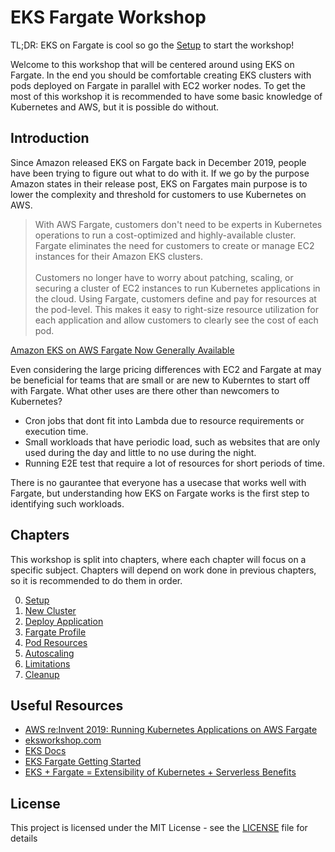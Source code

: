 # EKS Fargate Workshop
TL;DR: EKS on Fargate is cool so go the [Setup](./0_setup) to start the workshop!

Welcome to this workshop that will be centered around using EKS on Fargate. In the end you should be comfortable creating EKS clusters with pods deployed on Fargate in parallel with EC2 worker nodes. To get the most of this workshop it is recommended to have some basic knowledge of Kubernetes and AWS, but it is possible do without.

## Introduction
Since Amazon released EKS on Fargate back in December 2019, people have been trying to figure out what to do with it. If we go by the purpose Amazon states in their release post, EKS on Fargates main purpose is to lower the complexity and threshold for customers to use Kubernetes on AWS.

> With AWS Fargate, customers don't need to be experts in Kubernetes operations to run a cost-optimized and highly-available cluster. Fargate eliminates the need for customers to create or manage EC2 instances for their Amazon EKS clusters.
> <br/>
> <br/>
> Customers no longer have to worry about patching, scaling, or securing a cluster of EC2 instances to run Kubernetes applications in the cloud. Using Fargate, customers define and pay for resources at the pod-level. This makes it easy to right-size resource utilization for each application and allow customers to clearly see the cost of each pod.

[Amazon EKS on AWS Fargate Now Generally Available](https://aws.amazon.com/blogs/aws/amazon-eks-on-aws-fargate-now-generally-available/)

Even considering the large pricing differences with EC2 and Fargate at may be beneficial for teams that are small or are new to Kuberntes to start off with Fargate. What other uses are there other than newcomers to Kubernetes?
* Cron jobs that dont fit into Lambda due to resource requirements or execution time.
* Small workloads that have periodic load, such as websites that are only used during the day and little to no use during the night.
* Running E2E test that require a lot of resources for short periods of time.

There is no gaurantee that everyone has a usecase that works well with Fargate, but understanding how EKS on Fargate works is the first step to identifying such workloads.

## Chapters
This workshop is split into chapters, where each chapter will focus on a specific subject. Chapters will depend on work done in previous chapters, so it is recommended to do them in order.
<ol start="0">
  <li><a href="./0_setup">Setup</a></li>
  <li><a href="./1_new_cluster">New Cluster</a></li>
  <li><a href="./2_deploy_application">Deploy Application</a></li>
  <li><a href="./3_fargagte_profile">Fargate Profile</a></li>
  <li><a href="./4_pod_resources">Pod Resources</a></li>
  <li><a href="./5_autoscaling">Autoscaling</a></li>
  <li><a href="./6_limitations">Limitations</a></li>
  <li><a href="./7_cleanup">Cleanup</a></li>
</ol>

## Useful Resources
* [AWS re:Invent 2019: Running Kubernetes Applications on AWS Fargate](https://www.youtube.com/watch?v=m-3tMXmWWQw)
* [eksworkshop.com](https://eksworkshop.com/)
* [EKS Docs](https://aws.amazon.com/eks/)
* [EKS Fargate Getting Started](https://docs.aws.amazon.com/eks/latest/userguide/fargate-getting-started.html)
* [EKS + Fargate = Extensibility of Kubernetes + Serverless Benefits](https://itnext.io/eks-fargate-extensibility-of-kubernetes-serverless-benefits-77599ac1763)

## License
This project is licensed under the MIT License - see the [LICENSE](LICENSE) file for details

